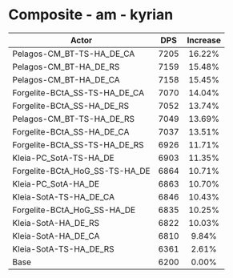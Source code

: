 # Composite - am - kyrian
| Actor | DPS | Increase |
|---|:---:|:---:|
|Pelagos-CM_BT-TS-HA_DE_CA|7205|16.22%|
|Pelagos-CM_BT-HA_DE_RS|7159|15.48%|
|Pelagos-CM_BT-HA_DE_CA|7158|15.45%|
|Forgelite-BCtA_SS-TS-HA_DE_CA|7070|14.04%|
|Forgelite-BCtA_SS-HA_DE_RS|7052|13.74%|
|Pelagos-CM_BT-TS-HA_DE_RS|7049|13.69%|
|Forgelite-BCtA_SS-HA_DE_CA|7037|13.51%|
|Forgelite-BCtA_SS-TS-HA_DE_RS|6926|11.71%|
|Kleia-PC_SotA-TS-HA_DE|6903|11.35%|
|Forgelite-BCtA_HoG_SS-TS-HA_DE|6864|10.71%|
|Kleia-PC_SotA-HA_DE|6863|10.70%|
|Kleia-SotA-TS-HA_DE_CA|6846|10.43%|
|Forgelite-BCtA_HoG_SS-HA_DE|6835|10.25%|
|Kleia-SotA-HA_DE_RS|6822|10.03%|
|Kleia-SotA-HA_DE_CA|6810|9.84%|
|Kleia-SotA-TS-HA_DE_RS|6361|2.61%|
|Base|6200|0.00%|
